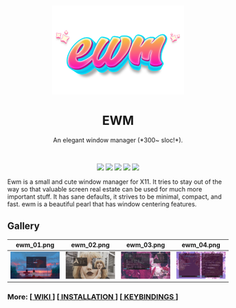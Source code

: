 <p align="center"><img src="https://raw.githubusercontent.com/pwnwriter/files/main/ewm/logos/ewm_gradient.png"  width="300px"></p>
<h1 align="center">EWM</h1>
<p align="center">An elegant window manager (*300~ sloc!*).</p><br>
<p align="center">
<img src="https://img.shields.io/badge/Maintained%3F-Yes-violet?style=for-the-badge">
<img src="https://img.shields.io/github/license/pwnwriter/ewm?style=for-the-badge">
<img src="https://img.shields.io/github/stars/pwnwriter/ewm?style=for-the-badge">
<img src="https://img.shields.io/github/forks/pwnwriter/ewm?color=red&style=for-the-badge">
<img src="https://img.shields.io/github/issues/pwnwriter/ewm?color=violet&style=for-the-badge">
</p>
Ewm is a small and cute window manager for X11. It tries to stay out of 
the way so that valuable screen real estate can be used for much more 
important stuff. It has sane defaults, it strives to be minimal, compact, and fast.
ewm is a beautiful pearl that has window centering features.
<br>

## Gallery

|ewm_01.png|ewm_02.png|ewm_03.png|ewm_04.png|
|--|--|--|--|
|![png](https://raw.githubusercontent.com/pwnwriter/files/main/ewm/screenshots/kiss_ewm_01.png)|![png](https://raw.githubusercontent.com/pwnwriter/files/main/ewm/screenshots/kiss_ewm_02.png)|![png](https://raw.githubusercontent.com/pwnwriter/files/main/ewm/screenshots/kiss_ewm_03.png)|![png](https://raw.githubusercontent.com/pwnwriter/files/main/ewm/screenshots/kiss_ewm_05.png)|
### More: \[[ WIKI ](https://github.com/pwnwriter/ewm/wiki)\] \[[ INSTALLATION ](https://github.com/pwnwriter/ewm/wiki/Installation)\] \[[ KEYBINDINGS ](https://github.com/pwnwriter/ewm/wiki/Keybindings)\]  
